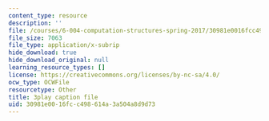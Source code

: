 ```yaml
---
content_type: resource
description: ''
file: /courses/6-004-computation-structures-spring-2017/30981e0016fcc498614a3a504a8d9d73_3636264.srt
file_size: 7063
file_type: application/x-subrip
hide_download: true
hide_download_original: null
learning_resource_types: []
license: https://creativecommons.org/licenses/by-nc-sa/4.0/
ocw_type: OCWFile
resourcetype: Other
title: 3play caption file
uid: 30981e00-16fc-c498-614a-3a504a8d9d73
---
```

